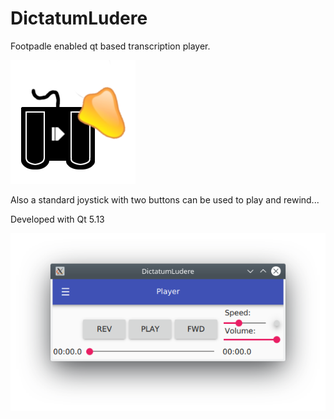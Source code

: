 DictatumLudere
==============

Footpadle enabled qt based transcription player.

![Logo](favicon.png)

Also a standard joystick with two buttons can be used to play
and rewind...

Developed with Qt 5.13

![Screenshot](Screenshot.png)
